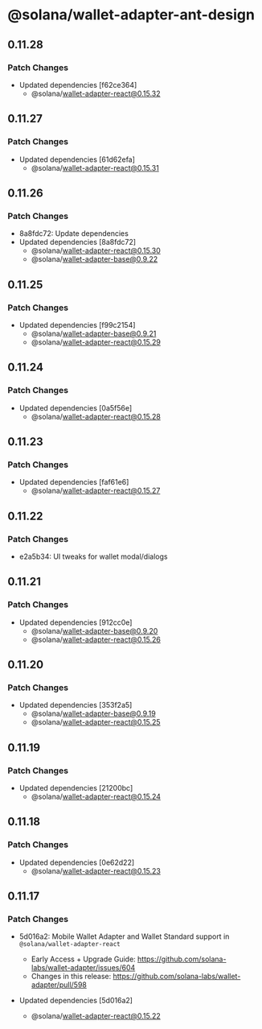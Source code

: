 # @solana/wallet-adapter-ant-design

## 0.11.28

### Patch Changes

-   Updated dependencies [f62ce364]
    -   @solana/wallet-adapter-react@0.15.32

## 0.11.27

### Patch Changes

-   Updated dependencies [61d62efa]
    -   @solana/wallet-adapter-react@0.15.31

## 0.11.26

### Patch Changes

-   8a8fdc72: Update dependencies
-   Updated dependencies [8a8fdc72]
    -   @solana/wallet-adapter-react@0.15.30
    -   @solana/wallet-adapter-base@0.9.22

## 0.11.25

### Patch Changes

-   Updated dependencies [f99c2154]
    -   @solana/wallet-adapter-base@0.9.21
    -   @solana/wallet-adapter-react@0.15.29

## 0.11.24

### Patch Changes

-   Updated dependencies [0a5f56e]
    -   @solana/wallet-adapter-react@0.15.28

## 0.11.23

### Patch Changes

-   Updated dependencies [faf61e6]
    -   @solana/wallet-adapter-react@0.15.27

## 0.11.22

### Patch Changes

-   e2a5b34: UI tweaks for wallet modal/dialogs

## 0.11.21

### Patch Changes

-   Updated dependencies [912cc0e]
    -   @solana/wallet-adapter-base@0.9.20
    -   @solana/wallet-adapter-react@0.15.26

## 0.11.20

### Patch Changes

-   Updated dependencies [353f2a5]
    -   @solana/wallet-adapter-base@0.9.19
    -   @solana/wallet-adapter-react@0.15.25

## 0.11.19

### Patch Changes

-   Updated dependencies [21200bc]
    -   @solana/wallet-adapter-react@0.15.24

## 0.11.18

### Patch Changes

-   Updated dependencies [0e62d22]
    -   @solana/wallet-adapter-react@0.15.23

## 0.11.17

### Patch Changes

-   5d016a2: Mobile Wallet Adapter and Wallet Standard support in `@solana/wallet-adapter-react`

    -   Early Access + Upgrade Guide: https://github.com/solana-labs/wallet-adapter/issues/604
    -   Changes in this release: https://github.com/solana-labs/wallet-adapter/pull/598

-   Updated dependencies [5d016a2]
    -   @solana/wallet-adapter-react@0.15.22
